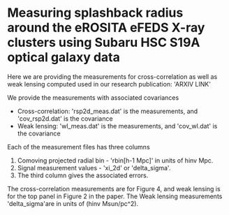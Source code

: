 # Measuring splashback radius around the eROSITA eFEDS X-ray clusters using Subaru HSC S19A optical galaxy data
Here we are providing the measurements for cross-correlation as well as weak lensing computed used in our research publication: 'ARXIV LINK'

We provide the measurements with associated covariances
- Cross-correlation: 'rsp2d_meas.dat' is the measurements, and 'cov_rsp2d.dat' is the covariance
- Weak lensing: 'wl_meas.dat' is the measurements, and 'cov_wl.dat' is the covariance

Each of the measurement files has three columns
1. Comoving projected radial bin - 'rbin[h-1 Mpc]' in units of hinv Mpc.
2. Signal measurement values - 'xi_2d' or 'delta_sigma'.
3. The third column gives the associated errors.

The cross-correlation measurements are for Figure 4, and weak lensing is for the top panel in Figure 2 in the paper. The Weak lensing measurements 'delta_sigma'are in units of (hinv Msun/pc^2).

